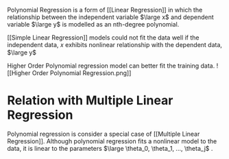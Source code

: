 Polynomial Regression is a form of [[Linear Regression]] in which the relationship between the independent variable $\large x$ and dependent variable $\large y$ is modelled as an nth-degree polynomial.

[[Simple Linear Regression]] models could not fit the data well if the independent data, 𝑥 exhibits nonlinear relationship with the dependent data, $\large y$

Higher Order Polynomial regression model can better fit the training data.
![[Higher Order Polynomial Regression.png]]
# Relation with Multiple Linear Regression
Polynomial regression is consider a special case of [[Multiple Linear Regression]].
Although polynomial regression fits a nonlinear model to the data, it is linear to the parameters $\large \theta_0, \theta_1, ..., \theta_j$ .